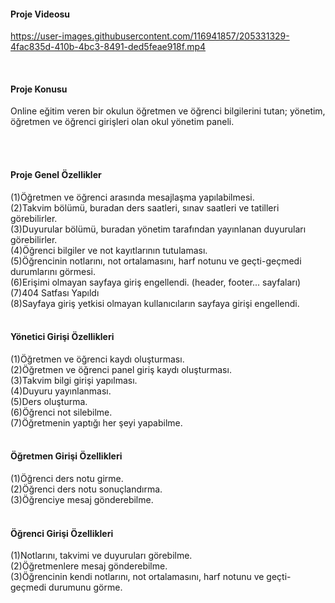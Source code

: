 <h4>Proje Videosu</h4>


https://user-images.githubusercontent.com/116941857/205331329-4fac835d-410b-4bc3-8491-ded5feae918f.mp4


<br>

<h4>Proje Konusu</h4>
<p>
Online eğitim veren bir okulun öğretmen ve öğrenci bilgilerini tutan; yönetim, öğretmen ve öğrenci girişleri olan okul yönetim paneli.
</p>
<br><br>
  
<h4>Proje Genel Özellikler</h4>
(1)Öğretmen ve öğrenci arasında mesajlaşma yapılabilmesi.
<br>
(2)Takvim bölümü, buradan ders saatleri, sınav saatleri ve tatilleri görebilirler.
<br>
(3)Duyurular bölümü, buradan yönetim tarafından yayınlanan duyuruları görebilirler.
<br>
(4)Öğrenci bilgiler ve not kayıtlarının tutulaması.
<br>
(5)Öğrencinin notlarını, not ortalamasını, harf notunu ve geçti-geçmedi durumlarını görmesi.
<br>
(6)Erişimi olmayan sayfaya giriş engellendi. (header, footer... sayfaları)
<br>
(7)404 Satfası Yapıldı
<br>
(8)Sayfaya giriş yetkisi olmayan kullanıcıların sayfaya girişi engellendi.
<br><br>

<h4>Yönetici Girişi Özellikleri</h4>
(1)Öğretmen ve öğrenci kaydı oluşturması.
<br>
(2)Öğretmen ve öğrenci panel giriş kaydı oluşturması.
<br>
(3)Takvim bilgi girişi yapılması.
<br>
(4)Duyuru yayınlanması.
<br>
(5)Ders oluşturma.
<br>
(6)Öğrenci not silebilme.
<br>
(7)Öğretmenin yaptığı her şeyi yapabilme.
<br><br>

<h4>Öğretmen Girişi Özellikleri</h4>
(1)Öğrenci ders notu girme.
<br>
(2)Öğrenci ders notu sonuçlandırma.
<br>
(3)Öğrenciye mesaj gönderebilme.
<br><br>

<h4>Öğrenci Girişi Özellikleri</h4>
(1)Notlarını, takvimi ve duyuruları görebilme.
<br>
(2)Öğretmenlere mesaj gönderebilme.
<br>
(3)Öğrencinin kendi notlarını, not ortalamasını, harf notunu ve geçti-geçmedi durumunu görme.

